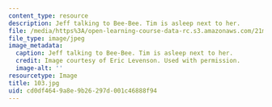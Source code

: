 ```yaml
---
content_type: resource
description: Jeff talking to Bee-Bee. Tim is asleep next to her.
file: /media/https%3A/open-learning-course-data-rc.s3.amazonaws.com/21m-873-theater-arts-topics-suburbia-january-iap-2008/cd0df4649a8e9b26297d001c46888f94_103.jpg
file_type: image/jpeg
image_metadata:
  caption: Jeff talking to Bee-Bee. Tim is asleep next to her.
  credit: Image courtesy of Eric Levenson. Used with permission.
  image-alt: ''
resourcetype: Image
title: 103.jpg
uid: cd0df464-9a8e-9b26-297d-001c46888f94
---
```

